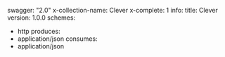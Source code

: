 swagger: "2.0"
x-collection-name: Clever
x-complete: 1
info:
  title: Clever
  version: 1.0.0
schemes:
- http
produces:
- application/json
consumes:
- application/json